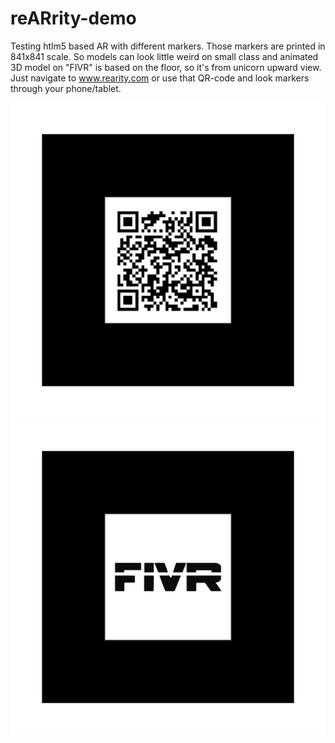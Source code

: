 # reARrity-demo
Testing htlm5 based AR with different markers.
Those markers are printed in 841x841 scale. So models can look little weird on small class and animated 3D model on "FIVR" is based on the floor, so it's from unicorn upward view.
Just navigate to www.rearity.com or use that QR-code and look markers through your phone/tablet.

![Screenshot](rearityMerkki.png)
![Screenshot](fivrMerkki.png)
